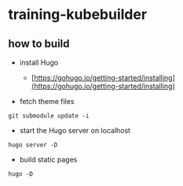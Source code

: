 # training-kubebuilder

## how to build
* install Hugo
  * [https://gohugo.io/getting-started/installing](https://gohugo.io/getting-started/installing)
 
* fetch theme files
```console
git submodule update -i
```

* start the Hugo server on localhost

```console
hugo server -D
```

* build static pages

```console
hugo -D
```
